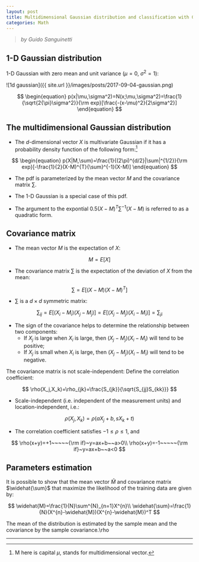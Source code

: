```yaml
---
layout: post
title: Multidimensional Gaussian distribution and classification with Gaussians
categories: Math
---
```


> *by Guido Sanguinetti*

## 1-D Gaussian distribution
1-D Gaussian with zero mean and unit variance ($\mu = 0$, $\sigma^2 = 1$):

![1d gaussian]({{ site.url }}/images/posts/2017-09-04-gaussian.png)

$$
\begin{equation}
p(x|\mu,\sigma^2)=N(x;\mu,\sigma^2)=\frac{1}{\sqrt{2{\pi}\sigma^2}}{\rm exp}[\frac{-(x-\mu)^2}{2\sigma^2}]
\end{equation}
$$

## The multidimensional Gaussian distribution
* The $d$-dimensional vector $X$ is multivariate Gaussian if it has a
probability density function of the following form:[^M]

$$
\begin{equation}
p(X|M,\sum)=\frac{1}{(2\pi)^{d/2}|\sum|^{1/2}}{\rm exp}[-\frac{1}{2}(X-M)^{T}{\sum}^{-1}(X-M)]
\end{equation}
$$

* The pdf is parameterized by the mean vector $M$ and the covariance matrix $\sum$.

* The 1-D Gaussian is a special case of this pdf.

* The argument to the expontial $0.5(X-M)^T{\sum}^{-1}(X-M)$ is referred to as a quadratic form.

## Covariance matrix
* The mean vector $M$ is the expectation of $X$: 

$$
M = E[X]
$$

* The covariance matrix $\sum$ is the expectation of the deviation of $X$ from the mean: 

$$
{\sum} = E[(X-M)(X-M)^T]
$$

* ${\sum}$ is a $d \times d$ symmetric matrix:

$$
\sum_{ij} = E[(X_i-M_i)(X_j-M_j)]=E[(X_j-M_j)(X_i-M_i)]=\sum_{ji}
$$

* The sign of the covariance helps to determine the relationship between two components:  
	- If $X_j$ is large when $X_i$ is large, then $(X_j-M_j)(X_i-M_i)$ will tend to be positive;
	- If $X_j$ is small when $X_i$ is large, then $(X_j-M_j)(X_i-M_i)$ will tend to be negative.


The covariance matrix is not scale-independent: Define the correlation coefficient:

$$
\rho(X_j,X_k)=\rho_{jk}=\frac{S_{jk}}{\sqrt{S_{jj}S_{kk}}}
$$

* Scale-independent (i.e. independent of the measurement units) and location-independent, i.e.:

$$
\rho(X_j,X_k)=\rho(aX_j + b,sX_k + t)
$$

* The correlation coefficient satisfies $-1 \le \rho \le 1$, and

$$
\rho(x+y)=+1~~~~~{\rm if}~y=ax+b~~a>0\\  
\rho(x+y)=-1~~~~~{\rm if}~y=ax+b~~a<0
$$

## Parameters estimation

It is possible to show that the mean vector $\widehat{M}$ and covariance matrix $\widehat{\sum}$ that maximize the likelihood of the training data are given by:

$$
\widehat{M}=\frac{1}{N}\sum^{N}_{n=1}X^{n}\\  
\widehat{\sum}=\frac{1}{N}(X^{n}-\widehat{M})(X^{n}-\widehat{M})^T  
$$

The mean of the distribution is estimated by the sample mean and the covariance by the sample covariance.\rho


***
[^M]: M here is capital $\mu$, stands for multidimensional vector.